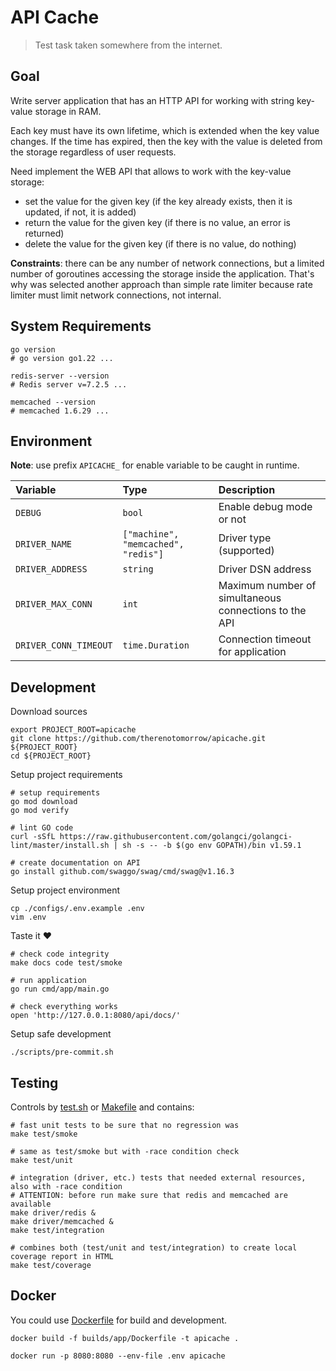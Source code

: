 API Cache
=========

> Test task taken somewhere from the internet.

Goal
----

Write server application that has an HTTP API for working with string key-value storage in RAM.

Each key must have its own lifetime, which is extended when the key value changes.
If the time has expired, then the key with the value is deleted from the storage 
regardless of user requests.

Need implement the WEB API that allows to work with the key-value storage:

 - set the value for the given key (if the key already exists, then it is updated, if not, it is added)
 - return the value for the given key (if there is no value, an error is returned)
 - delete the value for the given key (if there is no value, do nothing)

**Constraints**: there can be any number of network connections, but a limited number 
of goroutines accessing the storage inside the application. That's why was selected another approach than 
simple rate limiter because rate limiter must limit network connections, not internal.

System Requirements
-------------------

```shell
go version
# go version go1.22 ...

redis-server --version
# Redis server v=7.2.5 ...

memcached --version
# memcached 1.6.29 ...
```

Environment
-----------

**Note**: use prefix `APICACHE_` for enable variable to be caught in runtime.

| Variable              | Type                                | Description                                           |
|:----------------------|:------------------------------------|:------------------------------------------------------|
| `DEBUG`               | `bool`                              | Enable debug mode or not                              |
| `DRIVER_NAME`         | `["machine", "memcached", "redis"]` | Driver type (supported)                               |
| `DRIVER_ADDRESS`      | `string`                            | Driver DSN address                                    |
| `DRIVER_MAX_CONN`     | `int`                               | Maximum number of simultaneous connections to the API |
| `DRIVER_CONN_TIMEOUT` | `time.Duration`                     | Connection timeout for application                    |

Development
-----------

Download sources

```shell
export PROJECT_ROOT=apicache
git clone https://github.com/therenotomorrow/apicache.git ${PROJECT_ROOT}
cd ${PROJECT_ROOT}
```

Setup project requirements

```shell
# setup requirements
go mod download
go mod verify

# lint GO code
curl -sSfL https://raw.githubusercontent.com/golangci/golangci-lint/master/install.sh | sh -s -- -b $(go env GOPATH)/bin v1.59.1

# create documentation on API
go install github.com/swaggo/swag/cmd/swag@v1.16.3
```

Setup project environment

```shell
cp ./configs/.env.example .env
vim .env
```

Taste it :heart:

```shell
# check code integrity
make docs code test/smoke

# run application
go run cmd/app/main.go

# check everything works
open 'http://127.0.0.1:8080/api/docs/'
```

Setup safe development

```shell
./scripts/pre-commit.sh
```

Testing
-------

Controls by [test.sh](./scripts/test.sh) or [Makefile](./Makefile) and contains:

```shell
# fast unit tests to be sure that no regression was 
make test/smoke

# same as test/smoke but with -race condition check
make test/unit

# integration (driver, etc.) tests that needed external resources, also with -race condition
# ATTENTION: before run make sure that redis and memcached are available
make driver/redis &
make driver/memcached &
make test/integration

# combines both (test/unit and test/integration) to create local coverage report in HTML
make test/coverage
```

Docker
------

You could use [Dockerfile](./builds/app/Dockerfile) for build and development.

```shell
docker build -f builds/app/Dockerfile -t apicache .

docker run -p 8080:8080 --env-file .env apicache
```
